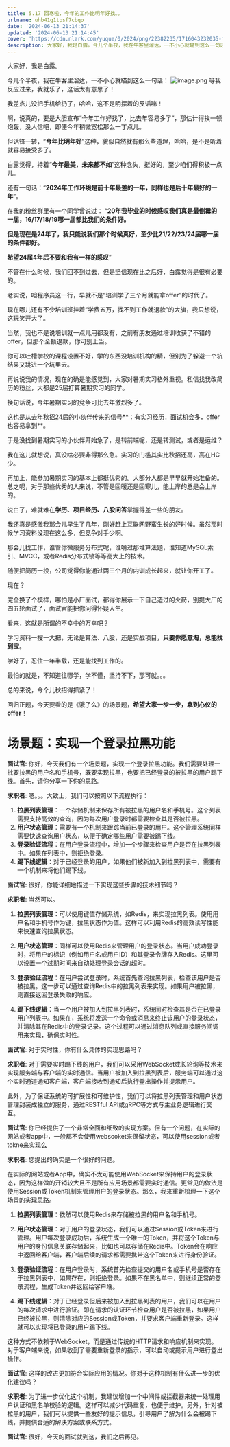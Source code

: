 ```yaml
---
title: 5.17 回寒啦，今年的工作比明年好找。。
urlname: uhb41g1tpsf7cbqo
date: '2024-06-13 21:14:37'
updated: '2024-06-13 21:14:45'
cover: 'https://cdn.nlark.com/yuque/0/2024/png/22382235/1716043232035-f7e873e7-eddc-4bf8-928b-0271375654d4.png'
description: 大家好，我是白露。今儿个半夜，我在牛客里溜达，一不小心就瞄到这么一句话：等我反应过来，我就乐了，这话太有意思了！我差点儿没把手机给扔了，哈哈，这不是明摆着的反话嘛！啊，说真的，要是大胆宣布“今年工作好找了，比去年容易多了”，那估计得挨一顿炮轰，没人信吧，即便今年稍微宽松那么一丁点儿。但话锋一转...
---
```

大家好，我是白露。

今儿个半夜，我在牛客里溜达，一不小心就瞄到这么一句话：
![image.png](https://oss1.aistar.cool/elog-offer-now/adb57603edba509a23b1d113c2bb669b.png)
等我反应过来，我就乐了，这话太有意思了！

我差点儿没把手机给扔了，哈哈，这不是明摆着的反话嘛！

啊，说真的，要是大胆宣布“今年工作好找了，比去年容易多了”，那估计得挨一顿炮轰，没人信吧，即便今年稍微宽松那么一丁点儿。

但话锋一转，“**今年比明年好**”这种，貌似自然就有那么些道理，哈哈，是不是听着就容易接受多了。

白露觉得，持着“**今年最美，未来都不如**”这种念头，挺好的，至少咱们得积极一点儿。

还有一句话：“**2024年工作环境是前十年最差的一年，同样也是后十年最好的一年**”。

在我的粉丝群里有一个同学曾说过：
“**20年我毕业的时候感叹我们真是最倒霉的一届，16/17/18/19哪一届都比我们的条件好。**

**但是现在是24年了，我只能说我们那个时候真好，至少比21/22/23/24届哪一届的条件都好。**

**希望24届4年后不要和我有一样的感叹**”


不管在什么时候，我们回不到过去，但是坚信现在比之后好，白露觉得是很有必要的。

老实说，咱程序员这一行，早就不是“培训学了三个月就能拿offer”的时代了。

现在哪儿还有不少培训班挂着“学费五万，找不到工作就退款”的大旗，我只想说，这玩笑开大了。

当然，我也不是说培训就一点儿用都没有，之前有朋友通过培训收获了不错的offer，但那个全额退款，你可别上当。

你可以吐槽学校的课程设置不好，学的东西没培训机构的精，但别为了躲避一个坑结果又跳进一个坑里去。

再说说我的情况，现在的确是能感觉到，大家对暑期实习格外重视。私信找我改简历的粉丝，大都是25届打算暑期实习的同学。

换句话说，今年暑期实习的竞争可比去年激烈多了。

这也是从去年秋招24届的小伙伴传来的信号**：有实习经历，面试机会多，offer也容易拿到**。

于是没找到暑期实习的小伙伴开始急了，是转前端呢，还是转测试，或者是运维？

我在这儿就想说，真没啥必要非得那么急。实习的门槛其实比秋招还高，高在HC少。

再加上，能参加暑期实习的基本上都挺优秀的。大部分人都是早早就开始准备的。总之呢，对于那些优秀的人来说，不管是回暖还是回寒儿，能上岸的总是会上岸的。

说白了，难就难在**学历、项目经历、八股问答**掌握得差一些的朋友。

我还真是感激我那会儿早生了几年，刚好赶上互联网野蛮生长的好时候。虽然那时候学习资料没现在这么多，但竞争对手少啊。

那会儿找工作，谁管你微服务分布式呢，谁啃过那堆算法题，谁知道MySQL索引、MVCC，或者Redis分布式锁等等高大上的技术。

随便把简历一投，公司觉得你能通过两三个月的内训成长起来，就让你开工了。

现在？

完全换了个模样，哪怕是小厂面试，都得你展示一下自己造过的火箭，别提大厂的四五轮面试了，面试官能把你问得怀疑人生。

看来，这就是所谓的不幸中的万幸吧？

学习资料一搜一大把，无论是算法、八股，还是实战项目，**只要你愿意淘，总能找到宝**。

学好了，忍住一年半载，还是能找到工作的。

最怕的就是，不知道往哪学，学不懂，坚持不下，那可就。。。

总的来说，今个儿秋招得抓紧了！

回归正题，今天要看的是《饿了么》的场景题，**希望大家一步一步，拿到心仪的offer**！
# 场景题：实现一个登录拉黑功能

**面试官**: 你好，今天我们有一个场景题，实现一个登录拉黑功能。我们需要处理一批要拉黑的用户名和手机号，既要实现拉黑，也要把已经登录的被拉黑的用户踢下线。首先，请你分享一下你的思路。

**求职者**: 嗯。。。大致上，我们可以按照以下流程执行：

1.  **拉黑列表管理**：一个存储机制来保存所有被拉黑的用户名和手机号。这个列表需要支持高效的查询，因为每次用户登录时都需要检查其是否被拉黑。 
2.  **用户状态管理**：需要有一个机制来跟踪当前已登录的用户。这个管理系统同样需要快速查询用户状态，以便于确定哪些用户需要被踢下线。 
3.  **登录验证流程**：在用户登录流程中，增加一个步骤来检查用户是否在拉黑列表中。如果在列表中，则拒绝登录。 
4.  **踢下线逻辑**：对于已经登录的用户，如果他们被新加入到拉黑列表中，需要有一个机制来将他们踢下线。 

**面试官**: 很好，你能详细地描述一下实现这些步骤的技术细节吗？

**求职者**: 当然可以。

1.  **拉黑列表管理**：可以使用键值存储系统，如Redis，来实现拉黑列表。使用用户名和手机号作为键，拉黑状态作为值。这样可以利用Redis的高效读写性能来快速查询拉黑状态。 

2.  **用户状态管理**：同样可以使用Redis来管理用户的登录状态。当用户成功登录时，将用户的标识（例如用户名或用户ID）和其登录令牌存入Redis。这里可以设置一个过期时间来自动处理登录会话的超时。 

3.  **登录验证流程**：在用户尝试登录时，系统首先查询拉黑列表，检查该用户是否被拉黑。这一步可以通过查询Redis中的拉黑列表来实现。如果用户被拉黑，则直接返回登录失败的响应。 

4.  **踢下线逻辑**：当一个用户被加入到拉黑列表时，系统同时检查其是否在已登录用户列表中。如果在，系统将发送一个命令或消息来终止该用户的登录状态，并清除其在Redis中的登录记录。这个过程可以通过消息队列或直接服务间调用来实现，确保实时性。 

**面试官**: 对于实时性，你有什么具体的实现思路吗？

**求职者**: 对于需要实时踢下线的用户，我们可以采用WebSocket或长轮询等技术来实现服务端与客户端的实时通信。当用户被加入到拉黑列表后，服务端可以通过这个实时通道通知客户端，客户端接收到通知后执行登出操作并提示用户。

此外，为了保证系统的可扩展性和可维护性，我们可以将拉黑列表管理和用户状态管理封装成独立的服务，通过RESTful API或gRPC等方式与主业务逻辑进行交互。

**面试官**: 你已经提供了一个非常全面和细致的实现方案。但有一个问题，在实际的网站或者app中，一般都不会使用webscoket来保留状态，可以使用session或者tokne来实现么

**求职者**: 您提出的确实是一个很好的问题。

在实际的网站或者App中，确实不太可能使用WebSocket来保持用户的登录状态，因为这样做的开销较大且不是所有应用场景都需要实时通信。更常见的做法是使用Session或Token机制来管理用户的登录状态。那么，我来重新梳理一下这个场景的实现思路。

1.  **拉黑列表管理**：依然可以使用Redis来存储被拉黑的用户名和手机号。 

2.  **用户状态管理**：对于用户的登录状态，我们可以通过Session或Token来进行管理。用户每次登录成功后，系统生成一个唯一的Token，并将这个Token与用户的身份信息关联存储起来，比如也可以存储在Redis中。Token会在响应中返回给客户端，客户端后续的请求都需要携带这个Token来进行身份验证。 

3.  **登录验证流程**：在用户登录时，系统首先检查提交的用户名或手机号是否存在于拉黑列表中，如果存在，则拒绝登录。如果不在黑名单中，则继续正常的登录流程，生成Token并返回给客户端。 

4.  **踢下线逻辑**：对于已经登录但后来被加入到拉黑列表的用户，我们可以在用户的每次请求中进行验证。即在请求的认证环节检查用户是否被拉黑，如果用户已经被拉黑，则清除对应的Session或Token，并要求客户端重新登录。这样就可以实现将已登录的用户踢下线。 

这种方式不依赖于WebSocket，而是通过传统的HTTP请求和响应机制来实现。对于客户端来说，如果收到了需要重新登录的指示，可以自动或提示用户进行登出操作。

**面试官**: 这样的改进更加符合实际应用的情况。你对于这种机制有什么进一步的优化建议吗？

**求职者**: 为了进一步优化这个机制，我建议增加一个中间件或拦截器来统一处理用户认证和黑名单校验的逻辑。这样可以减少代码重复，也便于维护。另外，针对被拉黑的用户，我们可以提供一些友好的提示信息，引导用户了解为什么会被踢下线，并提供合适的解决方案或联系方式。

**面试官**: 很好，今天的面试就到这，我们之后再见。
